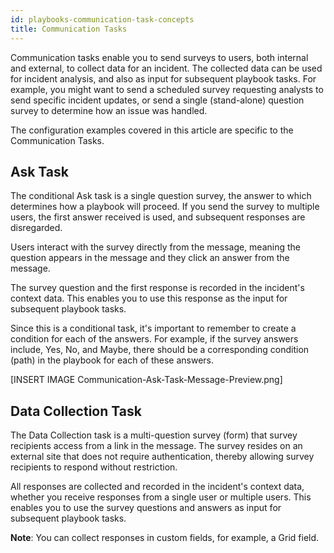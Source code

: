 ```yaml
---
id: playbooks-communication-task-concepts
title: Communication Tasks
---
```

Communication tasks enable you to send surveys to users, both internal and external, to collect data for an incident. The collected data can be used for incident analysis, and also as input for subsequent playbook tasks. For example, you might want to send a scheduled survey requesting analysts to send specific incident updates, or send a single (stand-alone) question survey to determine how an issue was handled.

The configuration examples covered in this article are specific to the Communication Tasks.

## Ask Task

The conditional Ask task is a single question survey, the answer to which determines how a playbook will proceed. If you send the survey to multiple users, the first answer received is used, and subsequent responses are disregarded.

Users interact with the survey directly from the message, meaning the question appears in the message and they click an answer from the message.

The survey question and the first response is recorded in the incident's context data. This enables you to use this response as the input for subsequent playbook tasks.

Since this is a conditional task, it's important to remember to create a condition for each of the answers. For example, if the survey answers include, Yes, No, and Maybe, there should be a corresponding condition (path) in the playbook for each of these answers.

[INSERT IMAGE Communication-Ask-Task-Message-Preview.png]

## Data Collection Task

The Data Collection task is a multi-question survey (form) that survey recipients access from a link in the message. The survey resides on an external site that does not require authentication, thereby allowing survey recipients to respond without restriction.

All responses are collected and recorded in the incident's context data, whether you receive responses from a single user or multiple users. This enables you to use the survey questions and answers as input for subsequent playbook tasks.

**Note**: You can collect responses in custom fields, for example, a Grid field.


